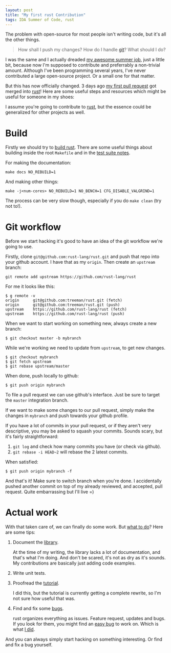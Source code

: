 ```yaml
---
layout: post
title: "My first rust Contribution"
tags: IDA Summer of Code, rust
---
```


The problem with open-source for most people isn't writing code, but it's all the other things.

> How shall I push my changes? How do I handle [git][]? What should I do?

I was the same and I actually dreaded [my awesome summer job][isoc], just a little bit, because now I'm supposed to contribute and preferrably a non-trivial amount. Although I've been programming several years, I've never contributed a large open-source project. Or a small one for that matter.

But this has now officially changed. 3 days ago [my first pull request][15667] got merged into [rust][]! Here are some useful steps and resources which might be useful for someone in my shoes:

I assume you're going to contribute to [rust][], but the essence could be generalized for other projects as well.


Build
=====

Firstly we should try to [build rust][]. There are some useful things about building inside the root `Makefile` and in the [test suite notes][].

For making the documentation:

```{.shell}
make docs NO_REBUILD=1
```

And making other things:

```{.shell}
make -j<num-cores> NO_REBUILD=1 NO_BENCH=1 CFG_DISABLE_VALGRIND=1
```

The process can be very slow though, especially if you do `make clean` (try not to!).


Git workflow
============

Before we start hacking it's good to have an idea of the git workflow we're going to use.

Firstly, clone `git@github.com:rust-lang/rust.git` and push that repo into your github account. I have that as my `origin`. Then create an `upstream` branch:

```{.shell}
git remote add upstream https://github.com/rust-lang/rust
```

For me it looks like this:

```{.shell}
$ g remote -v
origin      git@github.com:treeman/rust.git (fetch)
origin      git@github.com:treeman/rust.git (push)
upstream    https://github.com/rust-lang/rust (fetch)
upstream    https://github.com/rust-lang/rust (push)
```

When we want to start working on something new, always create a new branch:

```{.shell}
$ git checkout master -b mybranch
```

While we're working we need to update from `upstream`, to get new changes.

```{.shell}
$ git checkout mybranch
$ git fetch upstream
$ git rebase upstream/master
```

When done, push locally to github:

```
$ git push origin mybranch
```

To file a pull request we can use github's interface. Just be sure to target the `master` integration branch.

If we want to make some changes to our pull request, simply make the changes in `mybranch` and push towards your github profile.

If you have a lot of commits in your pull request, or if they aren't very descriptive, you may be asked to squash your commits. Sounds scary, but it's fairly straightforward:

1. `git log` and check how many commits you have (or check via github).
2. `git rebase -i HEAD~2` will rebase the 2 latest commits.

When satisfied:

```
$ git push origin mybranch -f
```

And that's it! Make sure to switch branch when you're done. I accidentally pushed another commit on top of my already reviewed, and accepted, pull request. Quite embarrassing but I'll live =)


Actual work
===========

With that taken care of, we can finally do some work. But [what to do][]? Here are some tips:

1. Document the [library][].

    At the time of my writing, the library lacks a lot of documentation, and that's what I'm doing. And don't be scared, it's not as dry as it's sounds. My contributions are basically just adding code examples.

2. Write unit tests.

3. Proofread the [tutorial][].

    I did this, but the tutorial is currently getting a complete rewrite, so I'm not sure how useful that was.

4. Find and fix some [bugs][].

    rust organizes everything as issues. Feature request, updates and bugs. If you look for them, you might find an [easy bug][15780] to work on. Which is what [I did][15785].

And you can always simply start hacking on something interesting. Or find and fix a bug yourself.


[git]: http://git-scm.com/ "git"
[isoc]: /blog/2014/06/11/isoc/ "IDA Summer of Code"
[15667]: https://github.com/rust-lang/rust/pull/15667 "issue #15667"

[15780]: https://github.com/rust-lang/rust/issues/15780 "issue #15780"
[15785]: https://github.com/rust-lang/rust/pull/15785 "issue #15785"

[build rust]: https://github.com/rust-lang/rust/wiki/Note-getting-started-developing-Rust "Build rust"
[test suite notes]: https://github.com/rust-lang/rust/wiki/Note-testsuite "Test suite"
[rust]: http://www.rust-lang.org/ "rust"

[what to do]: https://github.com/rust-lang/rust/wiki/Note-guide-for-new-contributors "Note guide for new contributors"

[library]: http://doc.rust-lang.org/std/ "rust std library"

[bugs]: https://github.com/rust-lang/rust/issues?direction=desc&sort=created&state=open "rust Issues"
[tutorial]: http://doc.rust-lang.org/tutorial.html "rust tutorial"

